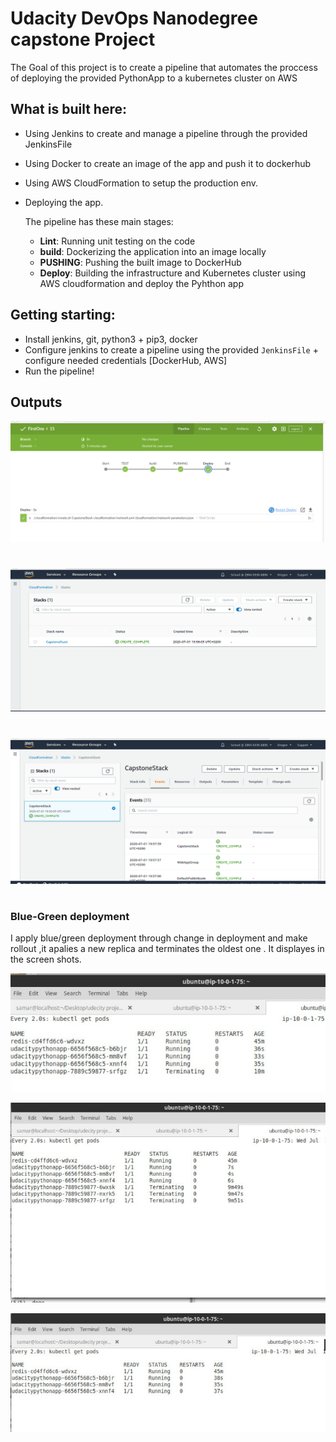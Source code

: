 # Udacity DevOps Nanodegree capstone Project

The Goal of this project is to create a pipeline that automates the proccess of deploying the provided PythonApp to a kubernetes cluster on AWS

## What is built here:
- Using Jenkins to create and manage a pipeline through the provided JenkinsFile
- Using Docker to create an image of the app and push it to dockerhub
- Using AWS CloudFormation to setup the production env.
- Deploying the app.

  The pipeline has these main stages:
  - **Lint**: Running unit testing on the code
  - **build**: Dockerizing the application into an image locally
  - **PUSHING**: Pushing the built image to DockerHub
  - **Deploy**: Building the infrastructure and Kubernetes cluster using AWS cloudformation and deploy the Pyhthon app
  
## Getting starting:
- Install jenkins, git, python3 + pip3, docker
- Configure jenkins to create a pipeline using the provided `JenkinsFile` + configure needed credentials [DockerHub, AWS]
- Run the pipeline!

## Outputs
![](https://github.com/SamarGooda/udacity-nanodegree-capstonProject/blob/master/screenshots/output1.png)
#
![](https://github.com/SamarGooda/udacity-nanodegree-capstonProject/blob/master/screenshots/output2.png)
#
![](https://github.com/SamarGooda/udacity-nanodegree-capstonProject/blob/master/screenshots/output3.png)
#

### Blue-Green deployment

I apply blue/green deployment through change in deployment and make rollout ,it apalies a new replica and terminates the oldest one . It displayes in the screen shots.
 
![](https://github.com/SamarGooda/udacity-nanodegree-capstonProject/blob/master/screenshots/deployment1.jpeg)

![](https://github.com/SamarGooda/udacity-nanodegree-capstonProject/blob/master/screenshots/deployment2.jpeg)

![](https://github.com/SamarGooda/udacity-nanodegree-capstonProject/blob/master/screenshots/deployment3.jpeg)
